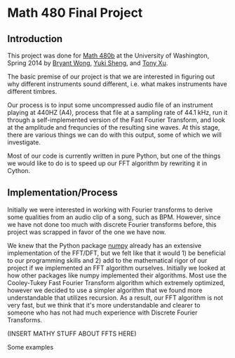 Math 480 Final Project
====================

Introduction
------------

This project was done for [Math 480b](https://github.com/williamstein/sage2014) at the University of Washington, Spring 2014 by [Bryant Wong](https://github.com/bryantwong), [Yuki Sheng](https://github.com/syq2012), and [Tony Xu](https://github.com/incredibleTony).

The basic premise of our project is that we are interested in figuring out why different instruments sound different, i.e. what makes instruments have different timbres. 

Our process is to input some uncompressed audio file of an instrument playing at 440HZ (A4), process that file at a sampling rate of 44.1 kHz, run it through a self-implemented version of the Fast Fourier Transform, and look at the amplitude and frequncies of the resulting sine waves. At this stage, there are various things we can do with this output, some of which we will investigate.

Most of our code is currently written in pure Python, but one of the things we would like to do is to speed up our FFT algorithm by rewriting it in Cython.

Implementation/Process
----------------------

Initially we were interested in working with Fourier transforms to derive some qualities from an audio clip of a song, such as BPM. However, since we have not done too much with discrete Fourier transforms before, this project was scrapped in favor of the one we have now.

We knew that the Python package [numpy](http://www.numpy.org) already has an extensive implementation of the FFT/DFT, but we felt like that it would 1) be beneficial to our programming skills and 2) add to the mathematical rigor of our project if we implemented an FFT algorithm ourselves. Initially we looked at how other packages like numpy implemented their algorithms. Most use the Cooley-Tukey Fast Fourier Transform algorithm which extremely optimized, however we decided to use a simpler algorithm that we found more understandable that utilizes recursion. As a result, our FFT algorithm is not very fast, but we think that it's more understandable and clearer to someone who has not had much experience with Discrete Fourier Transforms.

(INSERT MATHY STUFF ABOUT FFTS HERE)

Some examples 
